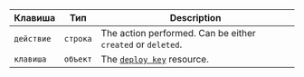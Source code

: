 | Клавиша    | Тип      | Description                                                    |
| ---------- | -------- | -------------------------------------------------------------- |
| `действие` | `строка` | The action performed. Can be either `created` or `deleted`.    |
| `клавиша`  | `объект` | The [`deploy key`](/v3/repos/keys/#get-a-deploy-key) resource. |